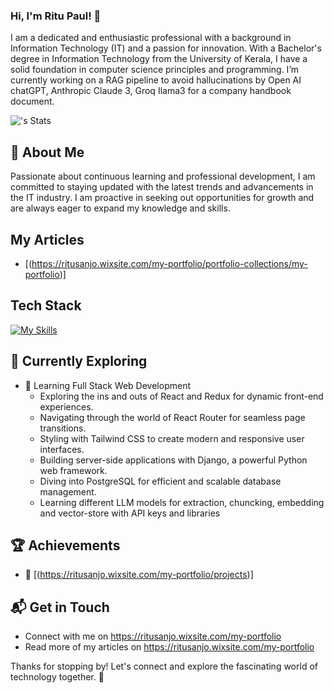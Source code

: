 
### Hi, I'm Ritu Paul! 👋

I am a dedicated and enthusiastic professional with a background in Information Technology (IT) and a passion for innovation. With a Bachelor's degree in Information Technology from the University of Kerala, I have a solid foundation in computer science principles and programming. I’m currently working on a RAG pipeline to avoid hallucinations by Open AI chatGPT, Anthropic Claude 3, Groq Ilama3 for a company handbook document.

![<ritupaul>'s Stats](https://github-readme-stats.vercel.app/api?username=<ritupaul>&theme=vue-dark&show_icons=true&hide_border=true&count_private=true)

## 🚀 About Me

Passionate about continuous learning and professional development, I am committed to staying updated with the latest trends and advancements in the IT industry. I am proactive in seeking out opportunities for growth and are always eager to expand my knowledge and skills.

## My Articles
- [(https://ritusanjo.wixsite.com/my-portfolio/portfolio-collections/my-portfolio)]


## Tech Stack
[![My Skills](https://skillicons.dev/icons?i=js,html,css,wasm)](https://skillicons.dev)

## 🌱 Currently Exploring

- 🚀 Learning Full Stack Web Development
  - Exploring the ins and outs of React and Redux for dynamic front-end experiences.
  - Navigating through the world of React Router for seamless page transitions.
  - Styling with Tailwind CSS to create modern and responsive user interfaces.
  - Building server-side applications with Django, a powerful Python web framework.
  - Diving into PostgreSQL for efficient and scalable database management.
  - Learning different LLM models for extraction, chuncking, embedding and vector-store with API keys and libraries

 ## 🏆 Achievements

- 🌟 [(https://ritusanjo.wixsite.com/my-portfolio/projects)]


## 📬 Get in Touch

- Connect with me on https://ritusanjo.wixsite.com/my-portfolio
- Read more of my articles on https://ritusanjo.wixsite.com/my-portfolio

Thanks for stopping by! Let's connect and explore the fascinating world of technology together. 🚀








